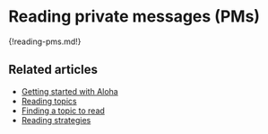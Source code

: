 # Reading private messages (PMs)

{!reading-pms.md!}

## Related articles

* [Getting started with Aloha](/help/getting-started-with-aloha)
* [Reading topics](/help/reading-topics)
* [Finding a topic to read](/help/finding-a-topic-to-read)
* [Reading strategies](/help/reading-strategies)
